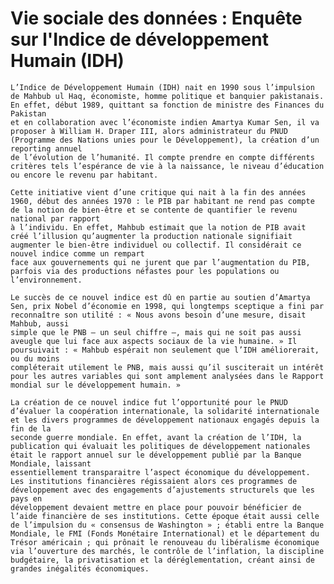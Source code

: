 # Vie sociale des données : Enquête sur l'Indice de développement Humain (IDH)




    L’Indice de Développement Humain (IDH) nait en 1990 sous l’impulsion de Mahbub ul Haq, économiste, homme politique et banquier pakistanais. En effet, début 1989, quittant sa fonction de ministre des Finances du Pakistan 
    et en collaboration avec l’économiste indien Amartya Kumar Sen, il va proposer à William H. Draper III, alors administrateur du PNUD (Programme des Nations unies pour le Développement), la création d’un reporting annuel 
    de l’évolution de l’humanité. Il compte prendre en compte différents critères tels l’espérance de vie à la naissance, le niveau d’éducation ou encore le revenu par habitant. 

    Cette initiative vient d’une critique qui nait à la fin des années 1960, début des années 1970 : le PIB par habitant ne rend pas compte de la notion de bien-être et se contente de quantifier le revenu national par rapport 
    à l’individu. En effet, Mahbub estimait que la notion de PIB avait créé l’illusion qu’augmenter la production nationale signifiait augmenter le bien-être individuel ou collectif. Il considérait ce nouvel indice comme un rempart 
    face aux gouvernements qui ne jurent que par l’augmentation du PIB, parfois via des productions néfastes pour les populations ou l’environnement.

    Le succès de ce nouvel indice est dû en partie au soutien d’Amartya Sen, prix Nobel d’économie en 1998, qui longtemps sceptique a fini par reconnaître son utilité : « Nous avons besoin d’une mesure, disait Mahbub, aussi 
    simple que le PNB – un seul chiffre –, mais qui ne soit pas aussi aveugle que lui face aux aspects sociaux de la vie humaine. » Il poursuivait : « Mahbub espérait non seulement que l’IDH améliorerait, ou du moins 
    compléterait utilement le PNB, mais aussi qu’il susciterait un intérêt pour les autres variables qui sont amplement analysées dans le Rapport mondial sur le développement humain. »

    La création de ce nouvel indice fut l’opportunité pour le PNUD d’évaluer la coopération internationale, la solidarité internationale et les divers programmes de développement nationaux engagés depuis la fin de la 
    seconde guerre mondiale. En effet, avant la création de l’IDH, la publication qui évaluait les politiques de développement nationales était le rapport annuel sur le développement publié par la Banque Mondiale, laissant 
    essentiellement transparaitre l’aspect économique du développement. Les institutions financières régissaient alors ces programmes de développement avec des engagements d’ajustements structurels que les pays en 
    développement devaient mettre en place pour pouvoir bénéficier de l’aide financière de ses institutions. Cette époque était aussi celle de l’impulsion du « consensus de Washington » ; établi entre la Banque 
    Mondiale, le FMI (Fonds Monétaire International) et le département du Trésor américain ; qui prônait le renouveau du libéralisme économique via l’ouverture des marchés, le contrôle de l’inflation, la discipline 
    budgétaire, la privatisation et la déréglementation, créant ainsi de grandes inégalités économiques. 


